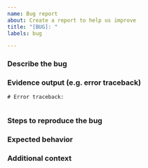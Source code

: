```yaml
---
name: Bug report
about: Create a report to help us improve
title: "[BUG]: "
labels: bug

---
```

<!--- It's ok to delete a section where you have nothing to add -->

### Describe the bug
<!--- This is a comment to help you write your post, it won't be visible in your final post. Enter your text after the end of this comment.
Give a clear and concise description of what the bug is.
1. What were you trying to do?
2. Provide the command you used including the prompt:
-->

### Evidence output (e.g. error traceback)
<!--- This is a comment to help you write your post, it won't be visible in your final post. Enter your text after the end of this comment.
If applicable, copy and paste the error message(s) within the preset backticks below to help explain your problem.
If your post is related to an unexpected result from a plot function, paste the figure or screenshot.
-->

```
# Error traceback:


```

### Steps to reproduce the bug
<!--- This is a comment to help you write your post, it won't be visible in your final post. Enter your text after the end of this comment.
Steps to reproduce the behavior:
1. Go to '...'
2. Click on '....'
3. Scroll down to '....'
4. See error
-->


### Expected behavior
<!--- This is a comment to help you write your post, it won't be visible in your final post. Enter your text after the end of this comment.
Give a clear and concise description of what you expected to happen.
-->


### Additional context
<!--- This is a comment to help you write your post, it won't be visible in your final post. Enter your text after the end of this comment.
Add any other context about the problem here.
-->
